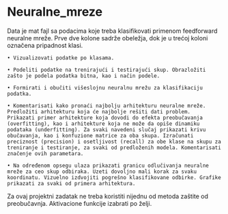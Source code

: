 # Neuralne_mreze

Data je mat fajl sa podacima koje treba klasifikovati primenom feedforward neuralne mreže. Prve dve kolone sadrže obeležja, dok je u trećoj koloni označena pripadnost klasi. 
    
    • Vizualizovati podatke po klasama.
    
    • Podeliti podatke na trenirajući i testirajući skup. Obrazložiti zašto je podela podatka bitna, kao i način podele.
    
    • Formirati i obučiti višeslojnu neuralnu mrežu za klasifikaciju podatka.  
    
    • Komentarisati kako pronaći najbolju arhitekturu neuralne mreže. Predložiti arhitekturu koja će najbolje rešiti dati problem. 
    Prikazati primer arhitekture koja dovodi do efekta preobučavanja (overfitting), kao i arhitekture koja ne može da opiše dinamiku podataka (underfitting). Za svaki navedeni slučaj prikazati krivu obučavanja, kao i konfuzione matrice za oba skupa. Izračunati preciznost (precision) i osetljivost (recall) za obe klase na skupu za treniranje i testiranje, za svaki od predloženih modela. Komentarisati značenje ovih parametara.
    
    • Na određenom opsegu ulaza prikazati granicu odlučivanja neuralne mreže za ceo skup odbiraka. Uzeti dovoljno mali korak za svaku koordinatu. Vizuelno izdvojiti pogrešno klasifikovane odbirke. Grafike prikazati za svaki od primera arhitektura.

Za ovaj projektni zadatak ne treba koristiti nijednu od metoda zaštite od preobučavnja. Aktivacione funkcije izabrati po želji. 

